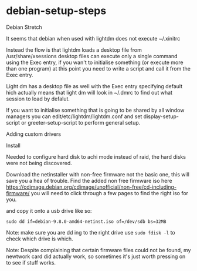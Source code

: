 # debian-setup-steps

Debian Stretch

It seems that debian when used with lightdm does not execute ~/.xinitrc

Instead the flow is that lightdm loads a desktop file from /usr/share/xsessions desktop files can execute only a single command using the Exec entry, if you wan't to initialise something (or execute more than one program) at this point you need to write a script and call it from the Exec entry.

Light dm has a desktop file as well with the Exec entry specifying default hich actually means that light dm will look in ~/.dmrc to find out what session to load by defalut.

If you want to initialise something that is going to be shared by all window managers you can edit/etc/lightdm/lightdm.conf and set display-setup-script or greeter-setup-script to perform general setup.

Adding custom drivers

Install

Needed to configure hard disk to achi mode instead of raid, the hard disks were not being discovered.

Download the netinstaller with non-free firmware not the basic one, this will save you a hea of trouble. Find the added non free firmware iso here https://cdimage.debian.org/cdimage/unofficial/non-free/cd-including-firmware/ you will need to click through a few pages to find the right iso for you.



and copy it onto a usb drive like so:
```
sudo dd if=debian-9.8.0-amd64-netinst.iso of=/dev/sdb bs=32MB
```
Note: make sure you are dd ing to the right drive use `sudo fdisk -l` to check which drive is which.


Note: Despite complaining that certain firmware files could not be found, my newtwork card did actually work, so sometimes it's just worth pressing on to see if stuff works.



